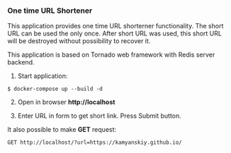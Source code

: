 ### One time URL Shortener

This application provides one time URL shorterner functionality. The short URL can be used the only once. 
After short URL was used, this short URL will be destroyed without possibility to recover it.
  
This application is based on Tornado web framework with Redis server backend.

1. Start application:
```commandline
$ docker-compose up --build -d 

```

2. Open in browser **http://localhost**

3. Enter URL in form to get short link. Press Submit button.


It also possible to make **GET** request: 
```commandline
GET http://localhost/?url=https://kamyanskiy.github.io/
``` 